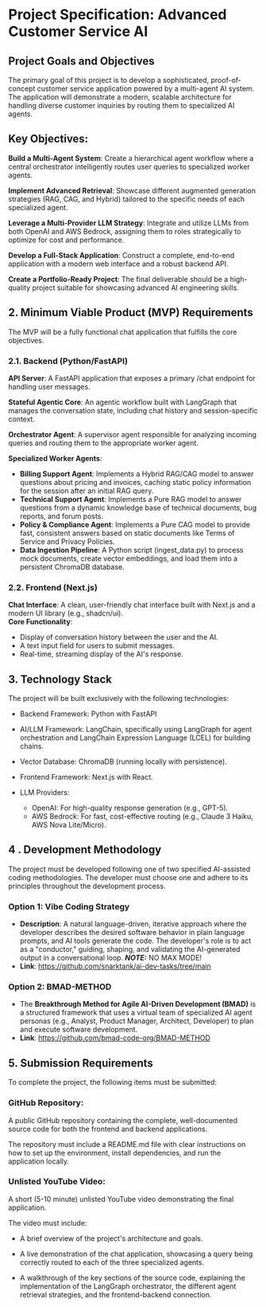 # Project Specification: Advanced Customer Service AI
## Project Goals and Objectives

The primary goal of this project is to develop a sophisticated, proof-of-concept customer service application powered by a multi-agent AI system. The application will demonstrate a modern, scalable architecture for handling diverse customer inquiries by routing them to specialized AI agents.

## Key Objectives:

**Build a Multi-Agent System**: Create a hierarchical agent workflow where a central orchestrator intelligently routes user queries to specialized worker agents.  

**Implement Advanced Retrieval**: Showcase different augmented generation strategies (RAG, CAG, and Hybrid) tailored to the specific needs of each specialized agent.

**Leverage a Multi-Provider LLM Strategy**: Integrate and utilize LLMs from both OpenAI and AWS Bedrock, assigning them to roles strategically to optimize for cost and performance.    

**Develop a Full-Stack Application**: Construct a complete, end-to-end application with a modern web interface and a robust backend API.    

**Create a Portfolio-Ready Project**: The final deliverable should be a high-quality project suitable for showcasing advanced AI engineering skills.

## 2. Minimum Viable Product (MVP) Requirements
The MVP will be a fully functional chat application that fulfills the core objectives.

### 2.1. Backend (Python/FastAPI)

**API Server**: A FastAPI application that exposes a primary /chat endpoint for handling user messages.  

**Stateful Agentic Core**: An agentic workflow built with LangGraph that manages the conversation state, including chat history and session-specific context.  

**Orchestrator Agent**: A supervisor agent responsible for analyzing incoming queries and routing them to the appropriate worker agent.   

**Specialized Worker Agents**:
* **Billing Support Agent**: Implements a Hybrid RAG/CAG model to answer questions about pricing and invoices, caching static policy information for the session after an initial RAG query.
* **Technical Support Agent**: Implements a Pure RAG model to answer questions from a dynamic knowledge base of technical documents, bug reports, and forum posts.
* **Policy & Compliance Agent**: Implements a Pure CAG model to provide fast, consistent answers based on static documents like Terms of Service and Privacy Policies.
* **Data Ingestion Pipeline**: A Python script (ingest_data.py) to process mock documents, create vector embeddings, and load them into a persistent ChromaDB database.  

### 2.2. Frontend (Next.js)

**Chat Interface**: A clean, user-friendly chat interface built with Next.js and a modern UI library (e.g., shadcn/ui).    
**Core Functionality**:
* Display of conversation history between the user and the AI.
* A text input field for users to submit messages.
* Real-time, streaming display of the AI's response.

## 3. Technology Stack
The project will be built exclusively with the following technologies:

- Backend Framework: Python with FastAPI    
- AI/LLM Framework: LangChain, specifically using LangGraph for agent orchestration and LangChain Expression Language (LCEL) for building chains.    
- Vector Database: ChromaDB (running locally with persistence).

- Frontend Framework: Next.js with React.    
- LLM Providers:
    - OpenAI: For high-quality response generation (e.g., GPT-5).
    - AWS Bedrock: For fast, cost-effective routing (e.g., Claude 3 Haiku, AWS Nova Lite/Micro).  

## 4 . Development Methodology
The project must be developed following one of two specified AI-assisted coding methodologies. The developer must choose one and adhere to its principles throughout the development process.

### Option 1: Vibe Coding Strategy

- **Description**: A natural language-driven, iterative approach where the developer describes the desired software behavior in plain language prompts, and AI tools generate the code. The developer's role is to act as a "conductor," guiding, shaping, and validating the AI-generated output in a conversational loop. ***NOTE:*** NO MAX MODE! 
- **Link**: https://github.com/snarktank/ai-dev-tasks/tree/main 

### Option 2: BMAD-METHOD

- The **Breakthrough Method for Agile AI-Driven Development (BMAD)** is a structured framework that uses a virtual team of specialized AI agent personas (e.g., Analyst, Product Manager, Architect, Developer) to plan and execute software development. 
- **Link**: https://github.com/bmad-code-org/BMAD-METHOD

## 5. Submission Requirements
To complete the project, the following items must be submitted:

### GitHub Repository:

A public GitHub repository containing the complete, well-documented source code for both the frontend and backend applications.

The repository must include a README.md file with clear instructions on how to set up the environment, install dependencies, and run the application locally.

### Unlisted YouTube Video:

A short (5-10 minute) unlisted YouTube video demonstrating the final application.

The video must include:

- A brief overview of the project's architecture and goals.

- A live demonstration of the chat application, showcasing a query being correctly routed to each of the three specialized agents.

- A walkthrough of the key sections of the source code, explaining the implementation of the LangGraph orchestrator, the different agent retrieval strategies, and the frontend-backend connection.
